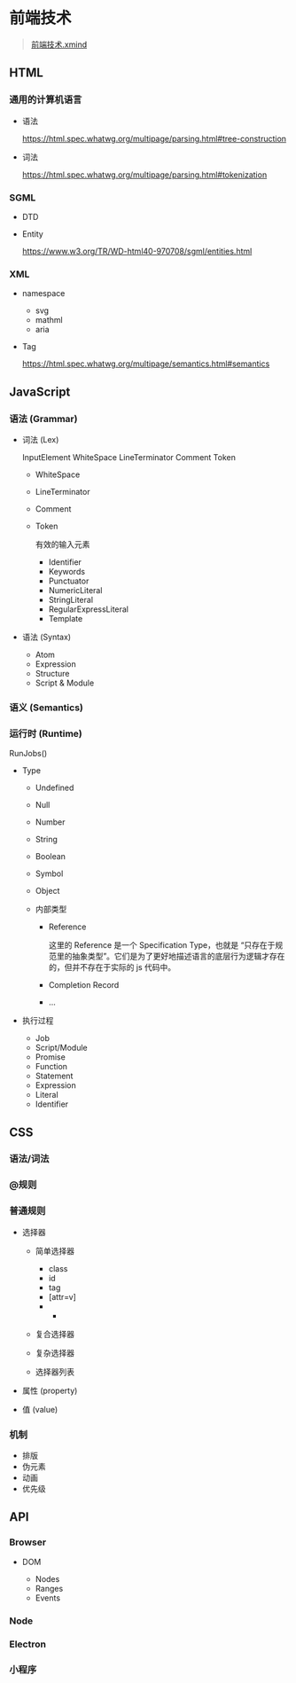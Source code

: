 # 前端技术

> [前端技术.xmind](./前端技术.xmind)

## HTML

### 通用的计算机语言

- 语法

  https://html.spec.whatwg.org/multipage/parsing.html#tree-construction

- 词法

  https://html.spec.whatwg.org/multipage/parsing.html#tokenization

### SGML

- DTD
- Entity

  https://www.w3.org/TR/WD-html40-970708/sgml/entities.html

### XML

- namespace

	- svg
	- mathml
	- aria

- Tag

  https://html.spec.whatwg.org/multipage/semantics.html#semantics

## JavaScript

### 语法 (Grammar)

- 词法 (Lex)

  InputElement
  	WhiteSpace
  	LineTerminator
  	Comment
  	Token

	- WhiteSpace
	- LineTerminator
	- Comment
	- Token

	  有效的输入元素

		- Identifier
		- Keywords
		- Punctuator
		- NumericLiteral
		- StringLiteral
		- RegularExpressLiteral
		- Template

- 语法 (Syntax)

	- Atom
	- Expression
	- Structure
	- Script & Module

### 语义 (Semantics)

### 运行时 (Runtime)

RunJobs()

- Type

	- Undefined
	- Null
	- Number
	- String
	- Boolean
	- Symbol
	- Object
	- 内部类型

		- Reference

		  这里的 Reference 是一个 Specification Type，也就是 “只存在于规范里的抽象类型”。它们是为了更好地描述语言的底层行为逻辑才存在的，但并不存在于实际的 js 代码中。

		- Completion Record
		- ...

- 执行过程

	- Job
	- Script/Module
	- Promise
	- Function
	- Statement
	- Expression
	- Literal
	- Identifier

## CSS

### 语法/词法

### @规则

### 普通规则

- 选择器

	- 简单选择器

		- class
		- id
		- tag
		- [attr=v]
		- *

	- 复合选择器
	- 复杂选择器
	- 选择器列表

- 属性 (property)
- 值 (value)

### 机制

- 排版
- 伪元素
- 动画
- 优先级

## API

### Browser

- DOM

	- Nodes
	- Ranges
	- Events

### Node

### Electron

### 小程序

